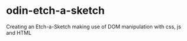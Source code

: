 # odin-etch-a-sketch
Creating an Etch-a-Sketch making use of DOM manipulation with
css, js and HTML

